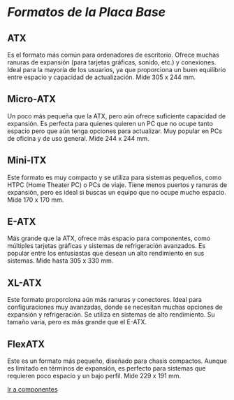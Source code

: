 # *Formatos de la Placa Base* #

## ATX ##
Es el formato más común para ordenadores de escritorio. Ofrece muchas ranuras de expansión (para tarjetas gráficas, sonido, etc.) y conexiones. Ideal para la mayoría de los usuarios, ya que proporciona un buen equilibrio entre espacio y capacidad de actualización. Mide 305 x 244 mm.

## Micro-ATX ##
Un poco más pequeña que la ATX, pero aún ofrece suficiente capacidad de expansión. Es perfecta para quienes quieren un PC que no ocupe tanto espacio pero que aún tenga opciones para actualizar. Muy popular en PCs de oficina y de uso general. Mide 244 x 244 mm.

## Mini-ITX ##
Este formato es muy compacto y se utiliza para sistemas pequeños, como HTPC (Home Theater PC) o PCs de viaje. Tiene menos puertos y ranuras de expansión, pero es ideal si buscas un equipo que no ocupe mucho espacio. Mide 170 x 170 mm.

## E-ATX ##
Más grande que la ATX, ofrece más espacio para componentes, como múltiples tarjetas gráficas y sistemas de refrigeración avanzados. Es popular entre los entusiastas que desean un alto rendimiento en sus sistemas. Mide hasta 305 x 330 mm.

## XL-ATX ##
Este formato proporciona aún más ranuras y conectores. Ideal para configuraciones muy avanzadas, donde se necesitan muchas opciones de expansión y refrigeración. Se utiliza en sistemas de alto rendimiento. Su tamaño varia, pero es más grande que el E-ATX.

## FlexATX ##
Este es un formato más pequeño, diseñado para chasis compactos. Aunque es limitado en términos de expansión, es perfecto para sistemas que requieren poco espacio y un bajo perfil. Mide 229 x 191 mm.

[Ir a componentes](componentes.md)


